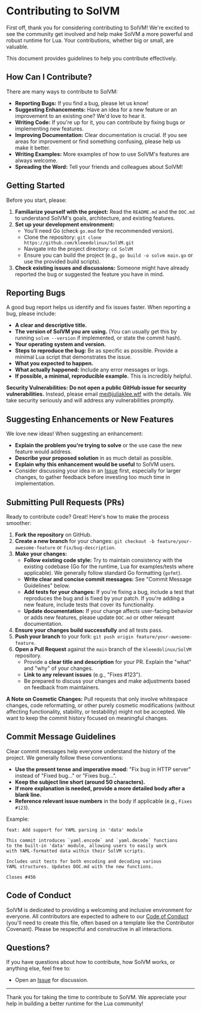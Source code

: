 # Contributing to SolVM

First off, thank you for considering contributing to SolVM! We're excited to see the community get involved and help make SolVM a more powerful and robust runtime for Lua. Your contributions, whether big or small, are valuable.

This document provides guidelines to help you contribute effectively.

## How Can I Contribute?

There are many ways to contribute to SolVM:

*   **Reporting Bugs:** If you find a bug, please let us know!
*   **Suggesting Enhancements:** Have an idea for a new feature or an improvement to an existing one? We'd love to hear it.
*   **Writing Code:** If you're up for it, you can contribute by fixing bugs or implementing new features.
*   **Improving Documentation:** Clear documentation is crucial. If you see areas for improvement or find something confusing, please help us make it better.
*   **Writing Examples:** More examples of how to use SolVM's features are always welcome.
*   **Spreading the Word:** Tell your friends and colleagues about SolVM!

## Getting Started

Before you start, please:

1.  **Familiarize yourself with the project:** Read the `README.md` and the `DOC.md` to understand SolVM's goals, architecture, and existing features.
2.  **Set up your development environment:**
    *   You'll need Go (check `go.mod` for the recommended version).
    *   Clone the repository: `git clone https://github.com/kleeedolinux/SolVM.git`
    *   Navigate into the project directory: `cd SolVM`
    *   Ensure you can build the project (e.g., `go build -o solvm main.go` or use the provided build scripts).
3.  **Check existing issues and discussions:** Someone might have already reported the bug or suggested the feature you have in mind.

## Reporting Bugs

A good bug report helps us identify and fix issues faster. When reporting a bug, please include:

*   **A clear and descriptive title.**
*   **The version of SolVM you are using.** (You can usually get this by running `solvm --version` if implemented, or state the commit hash).
*   **Your operating system and version.**
*   **Steps to reproduce the bug:** Be as specific as possible. Provide a minimal Lua script that demonstrates the issue.
*   **What you expected to happen.**
*   **What actually happened:** Include any error messages or logs.
*   **If possible, a minimal, reproducible example.** This is incredibly helpful.

**Security Vulnerabilities:**
**Do not open a public GitHub issue for security vulnerabilities.** Instead, please email me@juliaklee.wtf with the details. We take security seriously and will address any vulnerabilities promptly.

## Suggesting Enhancements or New Features

We love new ideas! When suggesting an enhancement:

*   **Explain the problem you're trying to solve** or the use case the new feature would address.
*   **Describe your proposed solution** in as much detail as possible.
*   **Explain why this enhancement would be useful** to SolVM users.
*   Consider discussing your idea in an [Issue](https://github.com/kleeedolinux/SolVM/issues) first, especially for larger changes, to gather feedback before investing too much time in implementation.

## Submitting Pull Requests (PRs)

Ready to contribute code? Great! Here's how to make the process smoother:

1.  **Fork the repository** on GitHub.
2.  **Create a new branch** for your changes: `git checkout -b feature/your-awesome-feature` or `fix/bug-description`.
3.  **Make your changes:**
    *   **Follow existing code style:** Try to maintain consistency with the existing codebase (Go for the runtime, Lua for examples/tests where applicable). We generally follow standard Go formatting (`gofmt`).
    *   **Write clear and concise commit messages:** See "Commit Message Guidelines" below.
    *   **Add tests for your changes:** If you're fixing a bug, include a test that reproduces the bug and is fixed by your patch. If you're adding a new feature, include tests that cover its functionality.
    *   **Update documentation:** If your change affects user-facing behavior or adds new features, please update `DOC.md` or other relevant documentation.
4.  **Ensure your changes build successfully** and all tests pass.
5.  **Push your branch** to your fork: `git push origin feature/your-awesome-feature`.
6.  **Open a Pull Request** against the `main` branch of the `kleeedolinux/SolVM` repository.
    *   Provide a **clear title and description** for your PR. Explain the "what" and "why" of your changes.
    *   **Link to any relevant issues** (e.g., "Fixes #123").
    *   Be prepared to discuss your changes and make adjustments based on feedback from maintainers.

**A Note on Cosmetic Changes:**
Pull requests that only involve whitespace changes, code reformatting, or other purely cosmetic modifications (without affecting functionality, stability, or testability) might not be accepted. We want to keep the commit history focused on meaningful changes.

## Commit Message Guidelines

Clear commit messages help everyone understand the history of the project. We generally follow these conventions:

*   **Use the present tense and imperative mood:** "Fix bug in HTTP server" instead of "Fixed bug..." or "Fixes bug...".
*   **Keep the subject line short (around 50 characters).**
*   **If more explanation is needed, provide a more detailed body after a blank line.**
*   **Reference relevant issue numbers** in the body if applicable (e.g., `Fixes #123`).

Example:
```
feat: Add support for YAML parsing in 'data' module

This commit introduces `yaml.encode` and `yaml.decode` functions
to the built-in 'data' module, allowing users to easily work
with YAML-formatted data within their SolVM scripts.

Includes unit tests for both encoding and decoding various
YAML structures. Updates DOC.md with the new functions.

Closes #456
```

## Code of Conduct

SolVM is dedicated to providing a welcoming and inclusive environment for everyone. All contributors are expected to adhere to our [Code of Conduct](CODE_OF_CONDUCT.md) (you'll need to create this file, often based on a template like the Contributor Covenant). Please be respectful and constructive in all interactions.

## Questions?

If you have questions about how to contribute, how SolVM works, or anything else, feel free to:
*   Open an [Issue](https://github.com/kleeedolinux/SolVM/issues) for discussion.

---

Thank you for taking the time to contribute to SolVM. We appreciate your help in building a better runtime for the Lua community!
